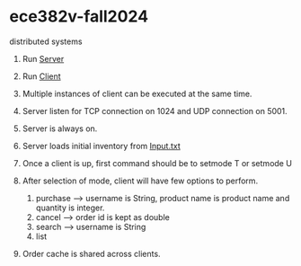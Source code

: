 # ece382v-fall2024
distributed systems

1. Run  [Server](src/main/java/org/ece382vfall2024/asg1/server/Server.java)
2. Run [Client](src/main/java/org/ece382vfall2024/asg1/client/Client.java)
3. Multiple instances of client can be executed at the same time.
4. Server listen for TCP connection on 1024 and UDP connection on 5001.
5. Server is always on.
6. Server loads initial inventory from [Input.txt](src/main/resources/Input.txt)
7. Once a client is up, first command should be to setmode T or setmode U
8. After selection of mode, client will have few options to perform.
   
     1. purchase <user-name> <product-name> <quantity> --> username is String, product name is product name and quantity is integer.
     2. cancel <order-id> --> order id is kept as double
     3. search <user-name> --> username is String
     4. list
9. Order cache is shared across clients.


